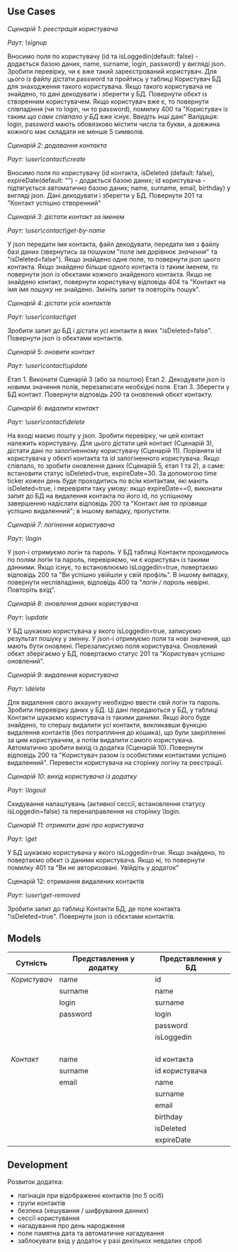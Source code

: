 ## Use Cases

*Сценарій 1: реєстрація користувача*

_Раут: \signup_

Вносимо поля по користувачу (id та isLoggedin(default: false) - додається базою даних, name, surname, login, password) у вигляді json. Зробити перевірку, чи є вже такий зареєстрований користувач. Для цього із файлу дістати password та пройтись у таблиці Користувач БД для знаходження такого користувача. 
Якщо такого користувача не знайдено, то дані декодувати і зберегти у БД. Повернути обєкт із створенним користувачем.
Якщо користувач вже є, то повернути співпадіння (чи то login, чи то password), помилку 400 та "Користувач із таким _що саме співпало у БД_ вже існує. Введіть інші дані"
Валідація: login, password мають обовязково містити числа та букви, а довжина кожного має складати не менше 5 символів.

*Сценарій 2: додавання контакта*

_Раут: \user\contact\create_

Вносимо поля по користувачу (id контакта, isDeleted (default: false), expireDate(default: "") - додається базою даних; id користувача - підтягується автоматично базою даних; name, surname, email, birthday) у вигляді json. Дані декодувати і зберегти у БД. Повернути 201 та "Контакт успішно створенний"

*Сценарій 3: дістати контакт за іменем*

_Раут: \user\contact\get-by-name_

У json передати імя контакта, файл декодувати, передати імя з файлу базі даних (звернутись за пошуком "поле імя дорівнює _значення_" та "isDeleted=false").
Якщо знайдено одне поле, то повернути json цього контакта.
Якщо знайдено більше одного контакта із таким іменем, то повернути json із обєктами кожного знайденого контакта.
Якщо не знайдено контакт, повернути користувачу відповідь 404 та "Контакт на імя _імя пошуку_ не знайдено. Змініть запит та повторіть пошук".

*Сценарій 4: дістати усіх контактів*

_Раут: \user\contact\get_

Зробити запит до БД і дістати усі контакти в яких "isDeleted=false". Повернути json із обєктами контактів.

*Сценарій 5: оновити контакт*

_Раут: \user\contact\update_

Етап 1. Виконати Сценарій 3 (або за поштою)
Етап 2. Декодувати json із новими значення полів, перезаписати необхідні поля.
Етап 3. Зберегти у БД контакт. Повернути відповідь 200 та оновлений обєкт контакту.

*Сценарій 6: видалити контакт*

_Раут: \user\contact\delete_

На вході маємо пошту у json.
Зробити перевірку, чи цей контакт належить користувачу. Для цього дістати цей контакт (Сценарій 3), дістати дані по залогіненному користувачу (Сценарій 11). Порівняти id користувача у обєкті контакта та id залогіненного користувача.
Якщо співпало, то зробити оновлення даних (Сценарій 5, етап 1 та 2), а саме: встановити статус isDeleted=true, expireDate=30.
За допомогою time ticker кожен день буде проходитись по всім контактам, які мають isDeleted=true, і перевіряти таку умову: якщо expireDate==0, виконати запит до БД на видалення контакта по його id, по успішному завершенню надіслати відповідь 200 та "Контакт _імя та прізвище_ успішно видаленний"; в іншому випадку, пропустити.

*Сценарій 7: логінення користувача*

_Раут: \login_

У json-і отримуємо логін та пароль. У БД таблиці Контакти проходимось по полям логін та пароль, перевіряємо, чи є користувач із такими данними. Якщо існує, то встановлюємо isLoggedin=true, повертаємо відповідь 200 та "Ви успішно увійшли у свій профіль". В іншому випадку, повернути неспівпадіння, відповідь 400 та "_логін / пароль_ невірні. Повторіть вхід". 

*Сценарій 8: оновлення даних користувача*

_Раут: \update_

У БД шукаємо користувача у якого isLoggedin=true, записуємо результат пошуку у змінну. У json-і отримуємо поля та нові значення, що мають бути оновлені. Перезаписуємо поля користувача. Оновлений обєкт зберігаємо у БД, повертаємо статус 201 та "Користувач успішно оновлений".

*Сценарій 9: видалення користувача*

_Раут: \delete_

Для видалення свого аккаунту необхідно ввести свій логін та пароль. 
Зробити перревірку даних у БД. Ці дані передаються у БД, у таблиці Контакти шукаємо користувача із такими даними. Якщо його буде знайдено, то спершу видалити усі контакти, викликавши функцію видалення контактів (без потрапляння до кошика), що були закріпленні за цим користувачем, а потім видалити самого користувача. Автоматично зробити вихід із додатка (Сценарій 10). Повернути відповідь 200 та "Користувач разом із особистими контактами успішно видаленний". Перевести користувача на сторінку логіну та реєстрації.

*Сценарій 10: вихід користувача із додатку*

_Раут: \logout_

Скидування налаштувань (активної сессії, встановлення статусу isLoggedin=false) та перенаправлення на сторінку \login.

*Сценарій 11: отримати дані про користувача*

_Раут: \get_

У БД шукаємо користувача у якого isLoggedin=true. Якщо знайдено, то повертаємо обєкт із даними користувача. Якщо ні, то повернути помилку 401 та "Ви не авторизовані. Увійдіть у додаток"

Сценарій 12: отримання видалених контактів

_Раут: \user\get-removed_

Зробити запит до таблиці Контакти БД, де поле контакта "isDeleted=true". Повернути json із обєктами контактів.


## Models

| Сутність   | Представлення у додатку | Представлення у БД |
| ---------- | ----------------------- | ------------------ |
| *Користувач* | name                    | id                 |
|            | surname                 | name               |
|            | login                   | surname            |
|            | password                | login              |
|            |                         | password           |
|            |                         | isLoggedin         |
|            |                         |                    |
|            |                         |                    |
|            |                         |                    |
|            |                         |                    |
| *Контакт*    | name                    | id контакта        |
|            | surname                 | id користувача     |
|            | email                   | name               |
|            |                         | surname            |
|            |                         | email              |
|            |                         | birthday           |
|            |                         | isDeleted          |
|            |                         | expireDate         |


## Development

Розвиток додатка:

- пагінація при відображенні контактів (по 5 осіб)
- групи контактів
- безпека (хешування / шифрування данних)
- сессії користування
- нагадування про день народження
- поле памятна дата та автоматичне нагадування
- заблокувати вхід у додаток у разі декількох невдалих спроб 